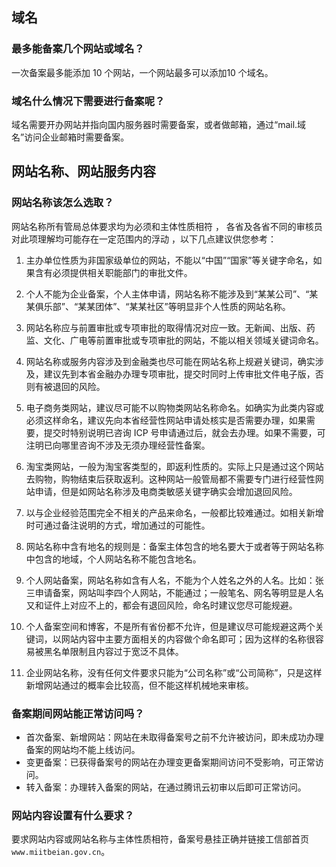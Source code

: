 ## 域名
### 最多能备案几个网站或域名？
一次备案最多能添加 10 个网站，一个网站最多可以添加10 个域名。
### 域名什么情况下需要进行备案呢？
域名需要开办网站并指向国内服务器时需要备案，或者做邮箱，通过“mail.域名”访问企业邮箱时需要备案。
## 网站名称、网站服务内容
### 网站名称该怎么选取？
网站名称所有管局总体要求均为必须和主体性质相符 ， 各省及各省不同的审核员对此项理解均可能存在一定范围内的浮动 ，以下几点建议供您参考：
1. 主办单位性质为非国家级单位的网站，不能以“中国”“国家”等关键字命名，如果含有必须提供相关职能部门的审批文件。

2. 个人不能为企业备案，个人主体申请，网站名称不能涉及到“某某公司”、“某某俱乐部”、“某某团体”、“某某社区”等明显非个人性质的网站名称。

3. 网站名称应与前置审批或专项审批的取得情况对应一致。无新闻、出版、药监、文化、广电等前置审批或专项审批的网站，不能以相关领域关键词命名。

4. 网站名称或服务内容涉及到金融类也尽可能在网站名称上规避关键词，确实涉及，建议先到本省金融办办理专项审批，提交时同时上传审批文件电子版，否则有被退回的风险。

5. 电子商务类网站，建议尽可能不以购物类网站名称命名。如确实为此类内容或必须这样命名，建议先向本省经营性网站申请处核实是否需要办理，如果需要，提交时特别说明已咨询 ICP 号申请通过后，就会去办理。如果不需要，可注明已向哪里咨询不涉及无须办理经营性备案。

6. 淘宝类网站，一般为淘宝客类型的，即返利性质的。实际上只是通过这个网站去购物，购物结束后获取返利。这种网站一般管局都不需要专门进行经营性网站申请，但是如网站名称涉及电商类敏感关键字确实会增加退回风险。

7. 以与企业经验范围完全不相关的产品来命名，一般都比较难通过。如相关新增时可通过备注说明的方式，增加通过的可能性。

8. 网站名称中含有地名的规则是：备案主体包含的地名要大于或者等于网站名称中包含的地域，个人网站名称不能包含地名。

9. 个人网站备案，网站名称如含有人名，不能为个人姓名之外的人名。比如：张三申请备案，网站叫李四个人网站，不能通过；一般笔名、网名等明显是人名又和证件上对应不上的，都会有退回风险，命名时建议您尽可能规避。

10. 个人备案空间和博客，不是所有省份都不允许，但是建议尽可能规避这两个关键词，以网站内容中主要方面相关的内容做个命名即可；因为这样的名称很容易被黑名单限制且内容过于宽泛不具体。

11. 企业网站名称，没有任何文件要求只能为“公司名称”或“公司简称”，只是这样新增网站通过的概率会比较高，但不能这样机械地来审核。

### 备案期间网站能正常访问吗？
- 首次备案、新增网站：网站在未取得备案号之前不允许被访问，即未成功办理备案的网站均不能上线访问。
- 变更备案：已获得备案号的网站在办理变更备案期间访问不受影响，可正常访问。
- 转入备案：办理转入备案的网站，在通过腾讯云初审以后即可正常访问。

### 网站内容设置有什么要求？
要求网站内容或网站名称与主体性质相符，备案号悬挂正确并链接工信部首页`www.miitbeian.gov.cn`。
